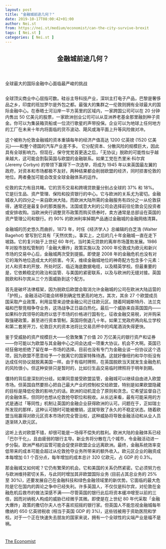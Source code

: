 ```yaml
---
layout: post
title: "金融城前途几何？"
date: 2019-10-17T08:00:42+01:00
author: Nei.st
from: https://nei.st/medium/economist/can-the-city-survive-brexit
tags: [ Nei.st ]
categories: [ Nei.st ]
---
```


<article class="post-489 post type-post status-publish format-standard hentry category-economist" id="post-489">
 <header class="page-header medium Archives">
  <div class="page-header__image">
  </div>
  <div class="page-header__content">
   <h1 class="page-title text-align-center">
    金融城前途几何？
   </h1>
  </div>
 </header>
 <div class="entry-content aesop-entry-content" id="post-489-content">
  <link as="font" crossorigin="anonymous" href="//cdn.jsdelivr.net/gh/0nd1jyU39XQ/_/glyph/font-face/0uIzqoZjSuJfvSBnvgXTcApMtcVhMcpr.woff" rel="preload" type="font/woff"/>
  <link as="font" crossorigin="anonymous" href="//cdn.jsdelivr.net/gh/0nd1jyU39XQ/_/glyph/font-face/1sTnSLZWDKucPX6SAk.woff" rel="preload" type="font/woff"/>
  <p class="blog-post__description">
   全球最大的国际金融中心面临最严峻的挑战
  </p>
  <span id="more-489">
  </span>
  <div class="navigation__primary-inner">
   <a class="economist__link-logo" href="//nei.st/medium/economist">
   </a>
  </div>
  <div class="container img component-image">
   <div class="aspectRatioPlaceholder">
    <div class="progressiveMedia" data-height="720" data-width="1280">
     <img alt="" class="progressiveMedia-image" data-src="https://cdn.jsdelivr.net/gh/0nd1jyU39XQ/_/img/1/e52bf525ly1g4x3lcxhwuj20zk0k0dj4.jpg" src="https://cdn.jsdelivr.net/gh/0nd1jyU39XQ/_/img/1/e52bf525ly1g4x3lcxhwuj20zk0k0dj4.jpg"/>
    </div>
   </div>
  </div>
  <p>
   全球顶尖商业中心屈指可数。硅谷主导科技产业，深圳主打电子产品，巴黎是奢侈品之乡，印度的班加罗尔是外包之都。最强大的集群之一伦敦则拥有全球最大的国际金融中心。在泰晤士河沿岸一平方英里的区域内，一家跨国公司可以在 20 分钟内售出 50 亿美元的股票，一家欧洲创业公司可以从亚洲养老基金那里融到种子资金。你可以为集装箱货船或一位流行歌星的声带投保。企业可以为地球上任何地方的工厂在未来十年内将面临的货币波动、飓风或海平面上升等风险做对冲。
  </p>
  <p>
   <span class="markup--p">
    这个被称为伦敦金融城的资本重镇每年的经济产值高达 1200 亿英镑 (1520 亿美元)——和整个德国的汽车产业差不多。
   </span>
   它分配资本、分散风险的规模巨大，因此具有全球影响力。但现在，保守党党首更迭之后，「无协议」脱欧的可能性似乎越来越大，这可能会割裂英国与欧盟的金融联系。如果工党在杰里米·科尔宾 (Jeremy Corbyn) 的带领下赢得下一次选举，将成为 1945 年以来英国最左翼的政府，对资本和市场都极不友好。两种结果都会削弱欧盟的经济，同时损害伦敦的地位。两者叠加可能会改变全球金融体系的运作。
  </p>
  <p>
   伦敦的实力有目共睹。它的货币交易和跨境贷款量分别占全球的 37% 和 18%。它是衍生品、资产管理、保险和投资银行的中心。它与欧洲的关系尤为密切。金融城收入的四分之一来自欧洲大陆，而欧洲大陆所需的金融服务有四分之一从伦敦获得，通常还是最复杂的那类服务。法国或意大利的公司会选择前往伦敦会见投资者或安排收购。当欧洲央行调整货币政策而购买债券时，卖方通常是总部设在英国的资产管理公司和银行。约 90% 的欧洲利率掉期产品通过金融城的金融网络清算。
  </p>
  <p>
   金融城的历史悠久而曲折。1873 年，时任《经济学人》总编辑的白芝浩 (Walter Bagehot) 曾写到它具有「天然优势」。事实上，之后的几十年金融城一直在走下坡路。它的复兴始于上世纪 60 年代，当时美元贷款的离岸市场蓬勃发展。1986 年对股市放松管制的「金融大爆炸」政策实施以及 2000 年伦敦成为欧元和新兴市场的交易中心后，金融城两次受到提振。即使是 2008 年的金融危机也没有对它的海外地位造成太大的损害。今天，维续金融城地位的神奇配方包含多个元素：对人和资本的开放、所处时区、临近海底数据电缆，以及精英学校。但最重要的是，它依赖稳定的政治和监管、与美国的紧密联系，以及与欧洲的无缝对接。英国脱欧和科尔宾从三个方面威胁到这个配方。
  </p>
  <p>
   首先是破坏法律框架，因为脱欧后欧盟会取消允许金融城的公司在欧洲大陆运营的「护照」。金融活动可能会转移到确定性更高的地方。其次，其余 27 个欧盟成员国采取产业政策，利用监管来迫使金融公司迁往欧元区。随着阿姆斯特丹、法兰克福和巴黎竞相争夺业务，这场战争正日益白热化。最后一个威胁来自英国国内——如果科尔宾领导的政府以低于市场的价格进行国有化，征收金融交易税，对并购采取强硬政策，甚至进行资本管制，英国将倒退几十年。如果工党政府再向私立学校和第二套房开刀，伦敦巨大的资本池将比交易员杯中的鸡尾酒消失得更快。
  </p>
  <div class="code-block code-block-1" style="margin: 8px 0; clear: both;">
   <div class="container ads_KbHEVhh8Rw">
    <div class="card card--blog post-sidebar">
     <div class="card-body">
      <div class="logo_ngcontent-kty-0">
      </div>
      <div class="iframe-blocker U6XAMK63Vh00WqvF2BacIQ">
       <div class="background-h60B">
       </div>
       <div class="WumZiPCS4MeMw4pxQ">
       </div>
      </div>
     </div>
     <div class="card-footer">
      <div class="card-footer-wrapper" layout="row bottom-left">
      </div>
     </div>
    </div>
   </div>
  </div>
  <p>
   鉴于受威胁的资产规模巨大——伦敦聚集了价值 20 万亿美元的银行资产和证券——你可能以为欧盟与其金融中心之间会达成一项重大协议。机会不大啊。英国已经狂傲地拒绝了留在单一市场的选择。目前也没有专门为金融业谈一份协议这个选项，因为欧盟不愿意给予一个脱离它的国家特殊待遇。这就好像纽约和华尔街没有达成任何协议就脱离美国一样。由于有临时牌照，在英国脱欧当天就发生金融危机的风险很小。但这种安排只是暂时的，比如衍生品交易临时牌照将于明年到期。
  </p>
  <p>
   僵持的背后是深刻的分歧。如果同意接受欧盟监管，金融城可以继续自由进入欧盟市场。但英国自然要担心把自己最大产业的控制权交给欧盟，特别是如果欧盟隐藏的目标是降低伦敦的影响力的话。欧洲的动机混合了原则和贪念。它希望监督自己的金融体系，但同时也想从伦敦抢夺职位和税收。从长远来看，最有可能采用的方式是通过「等同性」机制让英国的金融企业获得欧洲的认可。问题在于，正如瑞士所发现的那样，这种认可随时可能被撤销，这就导致了永久的不稳定状态。随着欧盟当局赢得对欧元区资本市场的完全管治权，这种威胁将导致金融活动和从业人员逐渐转入欧元区。
  </p>
  <p>
   这听上去对欧盟不错，却很可能是一场得不偿失的胜利。欧洲大陆的金融体系已经「巴尔干化」，且由疲弱的银行主导。新业务将分散在几个城市，令金融活动进一步分裂。欧洲严格的监管可能会促使非欧盟企业远离欧洲。最终，金融系统效率变低带来的成本可能会超过从伦敦抢夺业务所带来的额外收入。欧元区企业的融资成本每增加 0.1 个百分点，每年增加的成本总计 320 亿欧元，占 GDP 的 0.3%。
  </p>
  <p>
   那金融城又如何呢？它仍有繁荣的机会。它和美国的关系仍然紧密。它必须努力也与欧洲维持密切关系，与此同时增加其非欧盟国际业务 (目前占其总业务的 25%至 30%)，还要发展自己在金融科技和绿色金融领域里的新优势。它面临的最大危险是它在国内的舆论之争中已经失利。许多英国人，不仅仅是科尔宾，对伦敦在金融危机后救市的做法深感不满——尽管英国的银行此后将资本缓冲增至以前的三倍，因而对纳税人构成的威胁已经微乎其微。即使是在上世纪 80 年代采取「金融大爆炸」政策的撒切尔夫人也不喜欢招摇的银行家。但英国人不能忽视金融城每年缴纳的 650 亿英镑税收 (相当于英国 GDP 的 3%)，这些钱被用于资助医院和学校。对于一个正在快速失去朋友的国家来说，拥有一个全球性的尖端产业是福不是祸。
  </p>
  <div class="container ag ah">
   <div class="fe n el">
    <a class="dt du bn bo bp bq br bs bt bu dv dw bx by dx dy" href="https://nei.st/medium/economist?source=https://www.economist.com/leaders/2019/06/27/can-the-city-survive-brexit">
     <div class="c ff fg ag ah fh el fi fj ce fk fl fm fn fo fp fq fr fs ft fu">
      <div class="bs em en eo ep eq fv ah fw fg ag bm eu fx q fy fz p ac">
      </div>
     </div>
    </a>
   </div>
  </div>
  <div class="code-block code-block-2" style="margin: 8px 0; clear: both;">
   <br/>
   <div class="container ads_KbHEVhh8Rw">
    <div class="card card--blog post-sidebar">
     <div class="card-body">
      <div class="logo_ngcontent-kty-0">
      </div>
      <div class="iframe-blocker U6XAMK63Vh00WqvF2BacIQ">
       <div class="background-h60B">
       </div>
       <div class="WumZiPCS4MeMw4pxQ">
       </div>
      </div>
     </div>
     <div class="card-footer">
      <div class="card-footer-wrapper" layout="row bottom-left">
      </div>
     </div>
    </div>
   </div>
  </div>
 </div>
 <footer class="entry-footer">
  <div class="categories icon-link">
   <a href="https://nei.st/category/medium/economist" rel="category tag">
    The Economist
   </a>
  </div>
 </footer>
</article>

